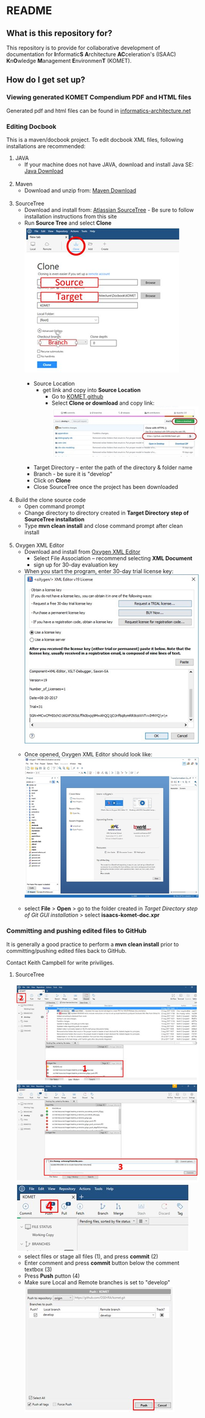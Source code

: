 # README #

## What is this repository for? ##

This repository is to provide for collaborative development of documentation for **I**nformatic**S** **A**rchitecture **AC**celeration's (ISAAC) **K**n**O**wledge **M**anagement **E**nvironmen**T** (KOMET). 

## How do I get set up? ##

### Viewing generated KOMET Compendium PDF and HTML files ###
Generated pdf and html files can be found in [informatics-architecture.net](http://informatics-architecture.net/isaacs.komet.web/isaacs-komet-compendium/index.html)

### Editing Docbook ###
This is a maven/docbook project. To edit docbook XML files, following installations are recommended:

1. JAVA
    + If your machine does not have JAVA, download and install Java SE: [Java Download](http://www.oracle.com/technetwork/java/javase/downloads/index.html)  
&nbsp;
2. Maven
    + Download and unzip from: [Maven Download](https://maven.apache.org/download.cgi)  
&nbsp;
3. SourceTree
    + Download and install from: [Atlassian SourceTree](https://confluence.atlassian.com/get-started-with-sourcetree/install-sourcetree-847359094.html) - Be sure to follow installation instructions from this site
    + Run **Source Tree** and select **Clone**  
      ![src/site/resources/images/readme_screenshot_sourcetree_setup.jpg](src/site/resources/images/readme_screenshot_sourcetree_setup.jpg)  
&nbsp;
        + Source Location
            + get link and copy into **Source Location**
                + Go to [KOMET github](https://github.com/OSEHRA/komet)
                + Select **Clone or download** and copy link:
                  ![src/site/resources/images/readme_screenshot_sourcetree_sourceLocation.jpg](src/site/resources/images/readme_screenshot_sourcetree_sourceLocation.jpg)  
&nbsp;
        + Target Directory – enter the path of the directory & folder name
        + Branch - be sure it is "develop"
        + Click on **Clone**
        + Close SourceTree once the project has been downloaded  
&nbsp;
4.	Build the clone source code
    + Open command prompt 
    + Change directory to directory created in __Target Directory step of SourceTree installation__
    + Type **mvn clean install** and close command prompt after clean install  
&nbsp;
5.	Oxygen XML Editor
    + Download and install from [Oxygen XML Editor](https://www.oxygenxml.com/)
        + Select File Association – recommend selecting **XML Document**
        + sign up for 30-day evaluation key
    + When you start the program, enter 30-day trial license key:
      ![src/site/resources/images/readme_screenshot_oxygen_trial.jpg](src/site/resources/images/readme_screenshot_oxygen_trial.jpg)  
&nbsp;
    + Once opened, Oxygen XML Editor should look like:
      ![TEST|](src/site/resources/images/readme_screenshot_oxygen_mainInterface.jpg)  
&nbsp;
    + select **File** > **Open** > go to the folder created in _Target Directory step of Git GUI installation_ > select **isaacs-komet-doc.xpr**

### Committing and pushing edited files to GitHub ###
It is generally a good practice to perform a **mvn clean install** prior to committing/pushing edited files back to GitHub.

Contact Keith Campbell for write priviliges.

1. SourceTree  
&nbsp;      
      ![src/site/resources/images/readme_screenshot_sourcetree_commit_00.jpg](src/site/resources/images/readme_screenshot_sourcetree_commit_00.jpg)  
      ![src/site/resources/images/readme_screenshot_sourcetree_commit_01.jpg](src/site/resources/images/readme_screenshot_sourcetree_commit_01.jpg)  
      ![src/site/resources/images/readme_screenshot_sourcetree_commit_02.jpg](src/site/resources/images/readme_screenshot_sourcetree_commit_02.jpg)  
    + select files or stage all files (1), and press **commit** (2)
    + Enter comment and press **commit** button below the comment textbox (3)
    + Press **Push** putton (4)
    + Make sure Local and Remote branches is set to "develop"
      ![src/site/resources/images/readme_screenshot_sourcetree_commit_03.jpg](src/site/resources/images/readme_screenshot_sourcetree_commit_03.jpg)